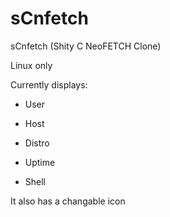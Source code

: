 # sCnfetch
sCnfetch (Shity C NeoFETCH Clone)

Linux only

Currently displays:

- User

- Host

- Distro

- Uptime

- Shell


It also has a changable icon
